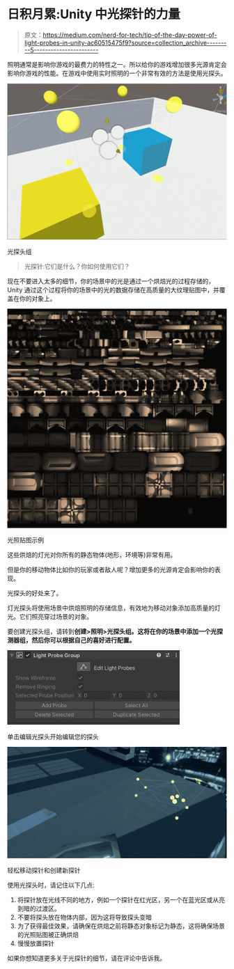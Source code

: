 # 日积月累:Unity 中光探针的力量

> 原文：<https://medium.com/nerd-for-tech/tip-of-the-day-power-of-light-probes-in-unity-ac60515475f9?source=collection_archive---------5----------------------->

照明通常是影响你游戏的最费力的特性之一。所以给你的游戏增加很多光源肯定会影响你游戏的性能。在游戏中使用实时照明的一个非常有效的方法是使用光探头。

![](img/abe853e7eda52e89c045f202ac0bef62.png)

光探头组

> 光探针:它们是什么？你如何使用它们？

现在不要进入太多的细节，你的场景中的光是通过一个烘焙光的过程存储的，Unity 通过这个过程将你的场景中的光的数据存储在高质量的大纹理贴图中，并覆盖在你的对象上。

![](img/b64862aa52a072286fb9eef16ceb546b.png)

光照贴图示例

这些烘焙的灯光对你所有的静态物体(地形，环境等)非常有用。

但是你的移动物体比如你的玩家或者敌人呢？增加更多的光源肯定会影响你的表现。

光探头的好处来了。

灯光探头将使用场景中烘焙照明的存储信息，有效地为移动对象添加高质量的灯光。它们照亮穿过场景的对象。

要创建光探头组，请转到**创建>照明>光探头组。这将在你的场景中添加一个光探测器组，然后你可以根据自己的喜好进行配置。**

![](img/2c6f29b6bb53c7da01b7dba19472e34b.png)

单击编辑光探头开始编辑您的探头

![](img/cc9ead8eaee620e05ea0ea5255c50d79.png)

轻松移动探针和创建新探针

使用光探头时，请记住以下几点:

1.  将探针放在光线不同的地方，例如一个探针在红光区，另一个在蓝光区或从亮到暗的过渡区。
2.  不要将探头放在物体内部，因为这将导致探头变暗
3.  为了获得最佳效果，请确保在烘焙之前将静态对象标记为静态，这将确保场景的光照贴图被正确烘焙
4.  慢慢放置探针

如果你想知道更多关于光探针的细节，请在评论中告诉我。